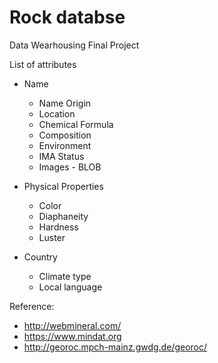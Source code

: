 # Rock databse

Data Wearhousing Final Project

List of attributes

- Name
    - Name Origin
    - Location
    - Chemical Formula
    - Composition
    - Environment 
    - IMA Status
    - Images - BLOB

- Physical Properties
	- Color
	- Diaphaneity
	- Hardness
	- Luster

- Country
	- Climate type
	- Local language
	




Reference:

- http://webmineral.com/
- https://www.mindat.org
- http://georoc.mpch-mainz.gwdg.de/georoc/


